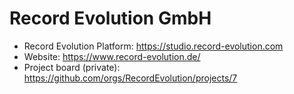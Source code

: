 # Record Evolution GmbH

- Record Evolution Platform: https://studio.record-evolution.com
- Website: https://www.record-evolution.de/
- Project board (private): https://github.com/orgs/RecordEvolution/projects/7
